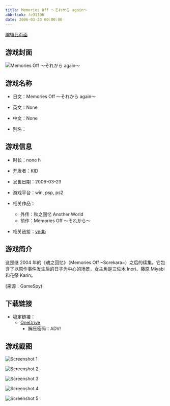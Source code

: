 ```yaml
---
title: Memories Off ～それから again～
abbrlink: fe31106
date: 2006-03-23 00:00:00
---
```

[编辑此页面](https://github.com/ACG-3/ADV3-source/blob/main/source/_posts/games/Memories%20Off%20%EF%BD%9E%E3%81%9D%E3%82%8C%E3%81%8B%E3%82%89%20again%EF%BD%9E.md)

## 游戏封面

![Memories Off ～それから again～](https://pan.timero.xyz/onedrive/img_lib_001/Memories%20Off%20%EF%BD%9E%E3%81%9D%E3%82%8C%E3%81%8B%E3%82%89%20again%EF%BD%9E_cover.avif)


## 游戏名称

- 日文：Memories Off ～それから again～
- 英文：None
- 中文：None

- 别名：


## 游戏信息

- 时长：none h
- 开发者：KID
- 发售日期：2006-03-23
- 游戏平台：win, psp, ps2
- 相关作品：
   - 外传：秋之回忆 Another World
   - 前作：Memories Off ～それから～

- 相关链接：[vndb](https://vndb.org/v1173)


## 游戏简介

这是继 2004 年的《魂之回忆》（Memories Off ~Sorekara~）之后的续集。它包含了以原作事件发生后的日子为中心的场景，女主角是三佐木 Inori、藤原 Miyabi 和花祭 Karin。

(来源：GameSpy)


## 下载链接

- 稳定链接：
    - [OneDrive](https://pan.timero.xyz/onedrive/adv_lib_001/Memories%20Off%20%EF%BD%9E%E3%81%9D%E3%82%8C%E3%81%8B%E3%82%89%20again%EF%BD%9E)
        - 解压密码：ADV!



## 游戏截图


![Screenshot 1](https://pan.timero.xyz/onedrive/img_lib_001/Memories%20Off%20%EF%BD%9E%E3%81%9D%E3%82%8C%E3%81%8B%E3%82%89%20again%EF%BD%9E_Screenshot_1.avif)

![Screenshot 2](https://pan.timero.xyz/onedrive/img_lib_001/Memories%20Off%20%EF%BD%9E%E3%81%9D%E3%82%8C%E3%81%8B%E3%82%89%20again%EF%BD%9E_Screenshot_2.avif)

![Screenshot 3](https://pan.timero.xyz/onedrive/img_lib_001/Memories%20Off%20%EF%BD%9E%E3%81%9D%E3%82%8C%E3%81%8B%E3%82%89%20again%EF%BD%9E_Screenshot_3.avif)

![Screenshot 4](https://pan.timero.xyz/onedrive/img_lib_001/Memories%20Off%20%EF%BD%9E%E3%81%9D%E3%82%8C%E3%81%8B%E3%82%89%20again%EF%BD%9E_Screenshot_4.avif)

![Screenshot 5](https://pan.timero.xyz/onedrive/img_lib_001/Memories%20Off%20%EF%BD%9E%E3%81%9D%E3%82%8C%E3%81%8B%E3%82%89%20again%EF%BD%9E_Screenshot_5.avif)

